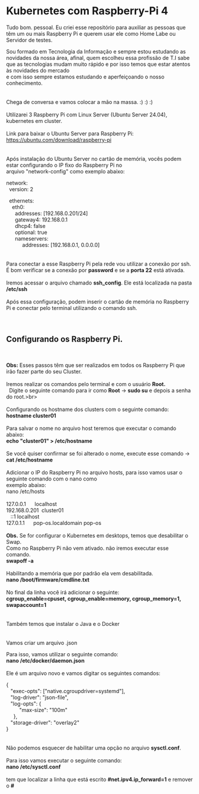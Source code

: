 # Kubernetes com Raspberry-Pi 4


Tudo bom. pessoal. Eu criei esse repositório para auxiliar as pessoas que têm um ou mais Raspberry Pi e querem usar ele como Home Labe ou Servidor de testes.<br>

Sou formado em Tecnologia da Informação e sempre estou estudando as novidades da nossa área, afinal, quem escolheu essa profissão de T.I sabe que as 
tecnologias mudam muito rápido e por isso temos que estar atentos às novidades do mercado<br> 
e com isso sempre estamos estudando e aperfeiçoando o nosso conhecimento.<br>
<br>
<br>
Chega de conversa e vamos colocar a mão na massa. :) :) :)<br>
<br>
Utilizarei 3 Raspberry Pi com Linux Server (Ubuntu Server 24.04), kubernetes em cluster.<br>
<br>
Link para baixar o Ubuntu Server para Raspberry Pi:<br>
https://ubuntu.com/download/raspberry-pi<br>
<br>
<br>
Após instalação do Ubuntu Server no cartão de memória, vocês podem estar configurando o IP fixo do Raspberry Pi no<br> 
arquivo "network-config" como exemplo abaixo:<br>

network:<br>
  version: 2<br>

  ethernets:<br>
    eth0:<br>
      addresses: [192.168.0.201/24]<br>
      gateway4: 192.168.0.1<br>
      dhcp4: false<br>
      optional: true<br>
      nameservers:<br>
           addresses: [192.168.0.1, 0.0.0.0]<br>
<br>
<br>
Para conectar a esse Raspberry Pi pela rede vou utilizar a conexão por ssh.<br>
É bom verificar se a conexão por <b>password</b> e se a <b>porta 22</b> está ativada.<br>
<br>
Iremos acessar o arquivo chamado <b>ssh_config</b>. Ele está localizada na pasta <b>/etc/ssh</b><br>
<br>
Após essa configuração, podem inserir o cartão de memória no Raspberry Pi e conectar pelo terminal utilizando o comando ssh.<br>
<br>
<br>
<h2>Configurando os Raspberry Pi.</h2><br>

<b>Obs:</b> Esses passos têm que ser realizados em todos os Raspberry Pi que irão fazer parte do seu Cluster.<br>
<br>
Iremos realizar os comandos pelo terminal e com o usuário <b>Root.</b><br> 
Digite o seguinte comando para ir como <b>Root</b> -> <b>sudo su</b> e depois a senha do root.>br>
<br>
<br>
Configurando os hostname dos clusters com o seguinte comando:<br>
<b>hostname cluster01</b><br>
<br>
Para salvar o nome no arquivo host teremos que executar o comando abaixo:<br>
<b>echo "cluster01" > /etc/hostname</b><br>
<br>
Se você quiser confirmar se foi alterado o nome, execute esse comando -> <b>cat /etc/hostname</b><br>
<br>
Adicionar o IP do Raspberry Pi no arquivo hosts, para isso vamos usar o seguinte comando com o nano como<br> 
exemplo abaixo:<br>
nano /etc/hosts<br>
<br>
127.0.0.1      localhost<br>
192.168.0.201  cluster01<br>  
::1 localhost<br>
127.0.1.1      pop-os.localdomain pop-os<br>
<br>
<b>Obs.</b> Se for configurar o Kubernetes em desktops, temos que desabilitar o Swap.<br>
Como no Raspberry Pi não vem ativado. não iremos executar esse comando.<br>
<b>swapoff -a</b><br>
<br>
Habilitando a memória que por padrão ela vem desabilitada.<br>
<b>nano /boot/firmware/cmdline.txt</b><br>
<br>
No final da linha você irá adicionar o seguinte:<br>
<b>cgroup_enable=cpuset, cgroup_enable=memory, cgroup_memory=1, swapaccount=1</b><br>
<br>
<br>
Também temos que instalar o Java e o Docker<br>
<br>
<br>
Vamos criar um arquivo .json<br>

Para isso, vamos utilizar o seguinte comando:<br>
<b>nano /etc/docker/daemon.json</b><br>
<br>
Ele é um arquivo novo e vamos digitar os seguintes comandos:<br>

{<br>
   "exec-opts": ["native.cgroupdriver=systemd"],<br>
   "log-driver": "json-file",<br>
   "log-opts": {<br>
         "max-size": "100m"<br>
     },<br>
   "storage-driver": "overlay2"<br>
}<br>
<br>
<br>
Não podemos esquecer de habilitar uma opção no arquivo <b>sysctl.conf</b>.<br>
<br>
Para isso vamos executar o seguinte comando:<br>
<b>nano /etc/sysctl.conf</b><br>
<br>
tem que localizar a linha que está escrito <b>#net.ipv4.ip_forward=1</b> e remover o <b>#</b> 



